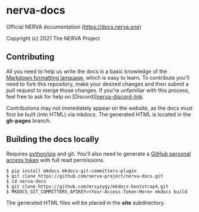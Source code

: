 # nerva-docs
Official NERVA documentation (https://docs.nerva.one)

Copyright (c) 2021 The NERVA Project

## Contributing
All you need to help us write the docs is a basic knowledge of the [Markdown formatting language](https://www.markdowntutorial.com/), which is easy to learn. To contribute you'll need to fork this repository, make your desired changes and then submit a pull request to merge those changes. If you're unfamiliar with this process, feel free to ask for help on [Discord][[nerva-discord-link].

Contributions may not immediately appear on the website, as the docs must first be built (into HTML) via mkdocs. The generated HTML is located in the **gh-pages** branch.

## Building the docs locally
Requires [python/pip](https://pip.pypa.io/en/stable/installing/) and git. You'll also need to generate a [GitHub personal access token](https://help.github.com/en/articles/creating-a-personal-access-token-for-the-command-line) with full read permissions.

    $ pip install mkdocs mkdocs-git-committers-plugin
    $ git clone https://github.com/nerva-project/nerva-docs.git
    $ cd nerva-docs
    $ git clone https://github.com/mrsyzygy/mkdocs-bootstrap4.git
    $ MKDOCS_GIT_COMMITTERS_APIKEY=<Your-Access-Token-Here> mkdocs build
The generated HTML files will be placed in the **site** subdirectory.



[nerva-discord-link]: https://discord.gg/ufysfvcFwe
